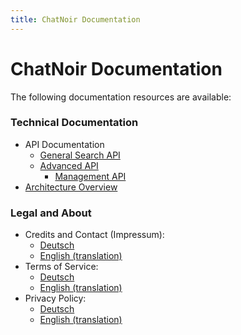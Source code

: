 ```yaml
---
title: ChatNoir Documentation
---
```


# ChatNoir Documentation

The following documentation resources are available:

### Technical Documentation

- API Documentation
    - [General Search API](/doc/api/)
    - [Advanced API](/doc/api-advanced/)
        - [Management API](/doc/api-advanced/management/)
- [Architecture Overview](/doc/architecture/)


### Legal and About

- Credits and Contact (Impressum):
    - [Deutsch](/doc/about-de/)
    - [English (translation)](/doc/about/)
- Terms of Service:
    - [Deutsch](/doc/terms-de/)
    - [English (translation)](/doc/terms/)
- Privacy Policy:
    - [Deutsch](/doc/privacy-de/)
    - [English (translation)](/doc/privacy/)
